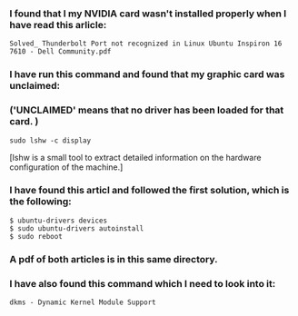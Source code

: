 ### I found that I my NVIDIA card wasn't installed properly when I have read this arlicle:

    Solved_ Thunderbolt Port not recognized in Linux Ubuntu Inspiron 16 7610 - Dell Community.pdf

### I have run this command and found that my graphic card was unclaimed:
### ('UNCLAIMED' means that no driver has been loaded for that card. )

    sudo lshw -c display

[lshw is a small tool to extract detailed information on the hardware configuration of the machine.]

### I have found this articl and followed the first solution, which is the following:

    $ ubuntu-drivers devices
    $ sudo ubuntu-drivers autoinstall
    $ sudo reboot

### A pdf of both articles is in this same directory. 
### I have also found this command which I need to look into it:
    dkms - Dynamic Kernel Module Support